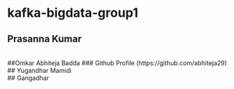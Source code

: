 # kafka-bigdata-group1
## Prasanna Kumar
<br/>
##Omkar Abhiteja Badda
### Github Profile (https://github.com/abhiteja29)
<br/>
## Yugandhar Mamidi
<br/>
## Gangadhar
